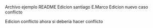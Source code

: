 Archivo ejemplo README
Edicion santiago
E.Marco
Edicion nuevo caso conflicto

Edicion conflicto ahora si debería hacer conflicto